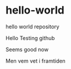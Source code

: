 # hello-world
hello world repository


Hello Testing github 


Seems good now

Men vem vet i framtiden           
